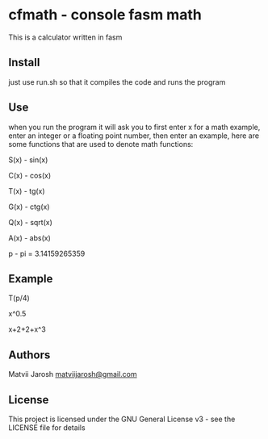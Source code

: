# cfmath - console fasm math

This is a calculator written in fasm

## Install

just use run.sh so that it compiles the code and runs the program

## Use

when you run the program it will ask you to first enter x for a math example, enter an integer or a floating point number, then enter an example, here are some functions that are used to denote math functions:

S(x) - sin(x)

C(x) - cos(x)

T(x) - tg(x)

G(x) - ctg(x)

Q(x) - sqrt(x)

A(x) - abs(x)

p - pi = 3.14159265359

## Example

T(p/4)

x^0.5

x+2+2+x^3

## Authors

Matvii Jarosh matviijarosh@gmail.com

## License

This project is licensed under the GNU General License v3 - see the LICENSE file for details

